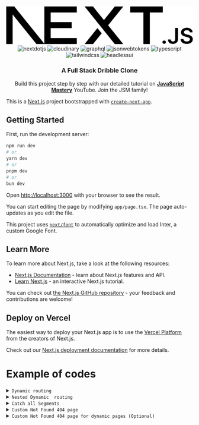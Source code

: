 <div align="center">
  <br />
      <img src="https://github.com/dilyorbek777/learn-next14/blob/main/public/next.svg" style="background-color:#fff" alt="Project Banner">
  <br />

  <div>
    <img src="https://img.shields.io/badge/-Next_JS-black?style=for-the-badge&logoColor=white&logo=nextdotjs&color=000000" alt="nextdotjs" />
    <img src="https://img.shields.io/badge/-Cloudinary-black?style=for-the-badge&logoColor=white&logo=cloudinary&color=3448C5" alt="cloudinary" />
    <img src="https://img.shields.io/badge/-Graphql-black?style=for-the-badge&logoColor=white&logo=graphql&color=E10098" alt="graphql" />
    <img src="https://img.shields.io/badge/-JSON_Web_Tokens-black?style=for-the-badge&logoColor=white&logo=jsonwebtokens&color=000000" alt="jsonwebtokens" />
    <img src="https://img.shields.io/badge/-Typescript-black?style=for-the-badge&logoColor=white&logo=typescript&color=3178C6" alt="typescript" />
    <img src="https://img.shields.io/badge/-Tailwind_CSS-black?style=for-the-badge&logoColor=white&logo=tailwindcss&color=06B6D4" alt="tailwindcss" />
     <img src="https://img.shields.io/badge/-Headlessui-black?style=for-the-badge&logoColor=white&logo=headlessui&color=66E3FF" alt="headlessui" />
  </div>

  <h3 align="center">A Full Stack Dribble Clone</h3>

   <div align="center">
     Build this project step by step with our detailed tutorial on <a href="https://www.youtube.com/@javascriptmastery/videos" target="_blank"><b>JavaScript Mastery</b></a> YouTube. Join the JSM family!
    </div>
</div>


This is a [Next.js](https://nextjs.org/) project bootstrapped with [`create-next-app`](https://github.com/vercel/next.js/tree/canary/packages/create-next-app).


## Getting Started

First, run the development server:

```bash
npm run dev
# or
yarn dev
# or
pnpm dev
# or
bun dev
```

Open [http://localhost:3000](http://localhost:3000) with your browser to see the result.

You can start editing the page by modifying `app/page.tsx`. The page auto-updates as you edit the file.

This project uses [`next/font`](https://nextjs.org/docs/basic-features/font-optimization) to automatically optimize and load Inter, a custom Google Font.

## Learn More

To learn more about Next.js, take a look at the following resources:

- [Next.js Documentation](https://nextjs.org/docs) - learn about Next.js features and API.
- [Learn Next.js](https://nextjs.org/learn) - an interactive Next.js tutorial.

You can check out [the Next.js GitHub repository](https://github.com/vercel/next.js/) - your feedback and contributions are welcome!

## Deploy on Vercel

The easiest way to deploy your Next.js app is to use the [Vercel Platform](https://vercel.com/new?utm_medium=default-template&filter=next.js&utm_source=create-next-app&utm_campaign=create-next-app-readme) from the creators of Next.js.

Check out our [Next.js deployment documentation](https://nextjs.org/docs/deployment) for more details.

# Example of codes
<details>
<summary><code>Dynamic routing</code></summary>

# Dynamic  routing 

```bash
import React from 'react'

export default function Detail({ params }:{
    params:{
        id:string
    }
}) {
    return (
        <div>Product Details page {params.id}</div>
    )
}
```

</details>



<details>
<summary><code>Nested Dynamic  routing</code></summary>


# Dynamic Nested routing 

## Structure folders
```bash
app
|___products
|___|_______page.tsx
|___________[id]
|___________|___reviews
|_______________|______[reviewid]
|______________________|_________page.tsx


```
## Sample code 

```bash
import React from 'react'

export default function ReviewDetail({ params }: {
    params: {
        id: string;
        reviewid: string;
    }
}) {
    return (
        <h1>
            Review {params.reviewid} for product {params.id}
        </h1>
    )
}

```
</details>

<details>
<summary><code>Catch all Segments</code></summary>

    
# Catch all Segments

## Structure folders

```bash
app
|___docs
|___|____[[...slug]]
|________|__________page.tsx
```
## Sample code 

```bash

import React from 'react'

export default function Docs({
    params,
}: {
    params: {
        slug: string[]
    }
}) {
    if (params.slug?.length === 2) {
        return <div>Docs for feature {params.slug[0]} and consept of {params.slug[1]}</div>
    }
    else if (params.slug?.length === 1) {
        return <>Docs for feature {params.slug[0]}</>
    }
    return (
        <div>Docs</div>
    )
}


```
</details>

<details>
<summary><code>Custom Not Found 404 page</code></summary>

# Custom Not Found 404 page

## Structure folders

```bash
app
|___not-found.tsx
```
## Sample code 

```bash
import React from 'react'

export default function NotFound() {
  return (
    <div>NotFound 404 </div>
  )
}
```
</details>





<details>
<summary><code>Custom Not Found 404 page for dynamic pages (Optional)</code></summary>

# Custom Not Found 404 page for dynamic pages 

## Structure folders

```bash
app
|___products
|___|_______page.tsx
|___________[id]
|___________|___reviews
|_______________|______[reviewid]
|______________________|_________page.tsx
|______________________|_________not-found.tsx
```
## Sample code 

<summary><code>not-found.tsx</code></summary>



```bash
import React from 'react'

export default function NotFound() {
  return (
    <div>NotFound review</div>
  )
}

```
<summary><code>page.tsx</code></summary>



```bash
import { notFound } from 'next/navigation';
import React from 'react'

export default function ReviewDetail({ params }: {
    params: {
        id: string;
        reviewid: string;
    }
}) {
    if (parseInt(params.reviewid)>1000) {
        notFound();
    }
    return (
        <h1>
            Review {params.reviewid} for product {params.id}
        </h1>
    )
}


```

</details>
